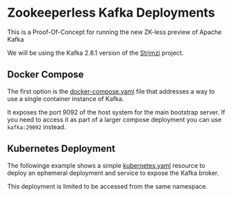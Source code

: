 # Zookeeperless Kafka Deployments

This is a Proof-Of-Concept for running the new ZK-less preview of Apache Kafka

We will be using the Kafka 2.8.1 version of the [Strimzi](https://strimzi.io/) project.

## Docker Compose

The first option is the [docker-compose.yaml](docker-compose.yaml) file that addresses a way to use a single container instance of Kafka.

It exposes the port 9092 of the host system for the main bootstrap server. If you need to access it as part of a larger compose deployment you can use `kafka:29092` instead.

## Kubernetes Deployment

The followinge example shows a simple [kubernetes.yaml](kubernetes.yaml) resource to deploy an ephemeral deployment and service to expose the Kafka broker. 

This deployment is limited to be accessed from the same namespace. 